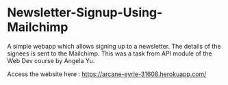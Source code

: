 # Newsletter-Signup-Using-Mailchimp
A simple webapp which allows signing up to a newsletter. The details of the signees is sent to the Mailchimp. This was a task from API module of the Web Dev course by Angela Yu.

Access the website here : https://arcane-eyrie-31608.herokuapp.com/
